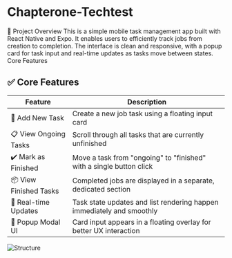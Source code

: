# Chapterone-Techtest
📱 Project Overview
This is a simple mobile task management app built with React Native and Expo. It enables users to efficiently track jobs from creation to completion. The interface is clean and responsive, with a popup card for task input and real-time updates as tasks move between states.
Core Features
## ✅ Core Features

| Feature               | Description                                                             |
|------------------------|-------------------------------------------------------------------------|
| 📝 Add New Task         | Create a new job task using a floating input card                       |
| 📋 View Ongoing Tasks  | Scroll through all tasks that are currently unfinished                  |
| ✔️ Mark as Finished     | Move a task from "ongoing" to "finished" with a single button click     |
| 📦 View Finished Tasks | Completed jobs are displayed in a separate, dedicated section           |
| 🎯 Real-time Updates   | Task state updates and list rendering happen immediately and smoothly   |
| 🧊 Popup Modal UI      | Card input appears in a floating overlay for better UX interaction      |
![Structure](https://github.com/user-attachments/assets/be7d971d-6e6e-4962-89b3-4a6a3dac3714)
